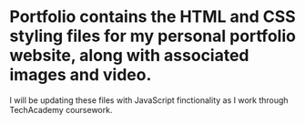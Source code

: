 # Portfolio contains the HTML and CSS styling files for my personal portfolio website, along with associated images and video. 
I will be updating these files with JavaScript finctionality as I work through TechAcademy coursework.
